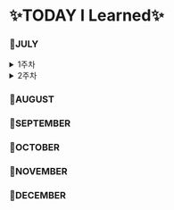 # ✨TODAY I Learned✨

### 📕JULY

<details>
<summary>1주차</summary>  

- [MARKDOWN](https://github.com/YoonDii/TIL/blob/master/%EB%A7%88%ED%81%AC%EB%8B%A4%EC%9A%B4%EC%A0%95%EB%A6%AC/%EB%A7%88%ED%81%AC%EB%8B%A4%EC%9A%B4%20%EB%AC%B8%EB%B2%95%20%EC%A0%95%EB%A6%AC.md)
- [0705](https://github.com/YoonDii/TIL/blob/master/KDT_0705/KDT_0705.md)
- [0706](https://github.com/YoonDii/TIL/blob/master/KDT_0706/KDT_0706.md)
- [0707](https://github.com/YoonDii/TIL/blob/master/KDT_0707/KDT_0707.md)
- [0708](https://github.com/YoonDii/TIL/blob/master/KDT_0708/0708.md)

</details>

<details>
<summary>2주차</summary>

- [0711](https://github.com/YoonDii/TIL/blob/master/KDT_0711/README.md)
- [0712](https://github.com/YoonDii/TIL/tree/master/KDT_0712)
- [0713](https://github.com/YoonDii/TIL/blob/master/KDT_0713/README.md)
- [0714](https://github.com/YoonDii/TIL/tree/master/KDT_0714)

</details>




### 📕AUGUST

### 📕SEPTEMBER

### 📕OCTOBER

### 📕NOVEMBER

### 📕DECEMBER
